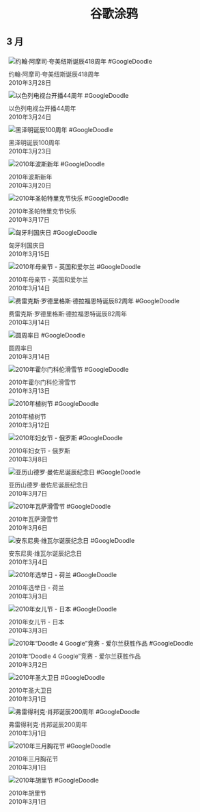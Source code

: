 
<h1 align="center"> 谷歌涂鸦 </h1>




## 3 月

<div class="image">


<img src="https://lh3.googleusercontent.com/5yBYCNolg5P0usGeuyfBb2YW_AocfkPAAROeH-k_vGf7xfmK6hvHsoK2m7lNDdFFE4QkHRd6TNTXb2qsLUwOQpo_DtUi2YhzUnsdrX4=s660" alt="约翰·阿摩司·夸美纽斯诞辰418周年 #GoogleDoodle" style="margin: 5px"/>
<div class="info" style="font-size: 14px; color:#333333; margin:5px"><div class="title">约翰·阿摩司·夸美纽斯诞辰418周年</div><div class="date">2010年3月28日</div></div>

<img src="https://lh3.googleusercontent.com/S_ckI72qauRPdtJVX246VuH7gX2472qfPJlhFL7EzXM5lSEi9vJs8htGj0pTXLq4CPX39I_PPiImSEFLVpVyK6dh-R4fXZkiUTrw2v3x=s660" alt="以色列电视台开播44周年 #GoogleDoodle" style="margin: 5px"/>
<div class="info" style="font-size: 14px; color:#333333; margin:5px"><div class="title">以色列电视台开播44周年</div><div class="date">2010年3月24日</div></div>

<img src="https://lh3.googleusercontent.com/TMDnveYF8xqVZBW069_tw4FaCGdtnxEpLdPc-jMuYWeUsDXMzguq1icA1Ch4l00ZWhJMt1_DsmSV_zRHWJre7r0Io0aEwjMinXC1cjBGvQ=s660" alt="黑泽明诞辰100周年 #GoogleDoodle" style="margin: 5px"/>
<div class="info" style="font-size: 14px; color:#333333; margin:5px"><div class="title">黑泽明诞辰100周年</div><div class="date">2010年3月23日</div></div>

<img src="https://lh3.googleusercontent.com/olVhV9gmfm07h0ru15ZgIm_kj58lRl3-RqqhYS1pqIEmSscfm8zYw5jxXWF9D4VSXBvVj5SBgeq_ohAvAl5d7UvUYMBvynL_3s50N_4mKg=s660" alt="2010年波斯新年 #GoogleDoodle" style="margin: 5px"/>
<div class="info" style="font-size: 14px; color:#333333; margin:5px"><div class="title">2010年波斯新年</div><div class="date">2010年3月20日</div></div>

<img src="https://lh3.googleusercontent.com/jaEBQjIy1OC_vHI-7X8zZOZHRZrhpnb6qWU9H3UdMppQtsFEQOJAW7FvzoWKBqJ3OBpK37F8ZHDJiUlrfgsTTnzGgY5gT-1W-3DJUIHW=s660" alt="2010年圣帕特里克节快乐 #GoogleDoodle" style="margin: 5px"/>
<div class="info" style="font-size: 14px; color:#333333; margin:5px"><div class="title">2010年圣帕特里克节快乐</div><div class="date">2010年3月17日</div></div>

<img src="https://lh3.googleusercontent.com/hgPd4-wNWMzYXdw74ZOBr4_MS1HQoRMQRGbBVVE7xJX3Kf92IqLmh423WDH6PvIcHxshTcz0q_4u9kWWXN523ebg4HwGkWsJva67ezp4cg=s660" alt="匈牙利国庆日 #GoogleDoodle" style="margin: 5px"/>
<div class="info" style="font-size: 14px; color:#333333; margin:5px"><div class="title">匈牙利国庆日</div><div class="date">2010年3月15日</div></div>

<img src="https://lh3.googleusercontent.com/n4j3tPw0JjAJRVKClIaRlT3wyTqs-sTuT7hcTFgD44AfNAZA-NE6hOnhQJyO_EoepFJ7P1zgWULb-doJOOZZhz4t1ZoBwnRJ3YaT30pTMw=s660" alt="2010年母亲节 - 英国和爱尔兰 #GoogleDoodle" style="margin: 5px"/>
<div class="info" style="font-size: 14px; color:#333333; margin:5px"><div class="title">2010年母亲节 - 英国和爱尔兰</div><div class="date">2010年3月14日</div></div>

<img src="https://lh3.googleusercontent.com/NnqLV8rJ7V53UgsA3oCFNzN-XKW3jyTK_8aSGfh3UesJmMyQm9aJkn9dI1XHTGPCrboH-PK-Tnpa6Qv0j1ZoxH0lr7rxd-Mlc9mbwWA=s660" alt="费雷克斯·罗德里格斯·德拉福恩特诞辰82周年 #GoogleDoodle" style="margin: 5px"/>
<div class="info" style="font-size: 14px; color:#333333; margin:5px"><div class="title">费雷克斯·罗德里格斯·德拉福恩特诞辰82周年</div><div class="date">2010年3月14日</div></div>

<img src="https://lh3.googleusercontent.com/akiFwQwJUvcr9cWvsmTwQqlpeiedAHH1ogQEv7YgpBNTwtNMYNrjOVU-sHP7AXuLL4eZVfS4m3QgdaYQxgTpDVCrKM5pEWicx4aaQ171UA=s660" alt="圆周率日 #GoogleDoodle" style="margin: 5px"/>
<div class="info" style="font-size: 14px; color:#333333; margin:5px"><div class="title">圆周率日</div><div class="date">2010年3月14日</div></div>

<img src="//www.google.com/logos/2010/holmenkollen2010-hp.gif" alt="2010年霍尔门科伦滑雪节 #GoogleDoodle" style="margin: 5px"/>
<div class="info" style="font-size: 14px; color:#333333; margin:5px"><div class="title">2010年霍尔门科伦滑雪节</div><div class="date">2010年3月13日</div></div>

<img src="https://lh3.googleusercontent.com/vcq4hfnRcMuhEZ3t3nFcZqnHreCuk0A24NV_eFK6jd1LXqkFZywbjAEhFNz_GTLGH7U6J_ryPOqlqUbEDKcIcygKX7eDEdjEa_PGEKg=s660" alt="2010年植树节 #GoogleDoodle" style="margin: 5px"/>
<div class="info" style="font-size: 14px; color:#333333; margin:5px"><div class="title">2010年植树节</div><div class="date">2010年3月12日</div></div>

<img src="https://lh3.googleusercontent.com/-ci0yN9fNKaPYKDDxeCv7mSOCLClcpCXnVXc7vCsQTj8jk9NxUpxQgYJ6e4w8QE68TOFlqDfrmGGmwbJT1y2hPWasLODY18agPjsI8DR=s660" alt="2010年妇女节 - 俄罗斯 #GoogleDoodle" style="margin: 5px"/>
<div class="info" style="font-size: 14px; color:#333333; margin:5px"><div class="title">2010年妇女节 - 俄罗斯</div><div class="date">2010年3月8日</div></div>

<img src="https://lh3.googleusercontent.com/SQDsWwiGYSdDB8yXEqKgL-OZDH2imTWf1CE8ahKjSJSQ_m8bwSNrXaHhG0tn0Euy6oPT0zWXjwfax2JAngFHAOv76AUOJHzsOKaqNhU7=s660" alt="亚历山德罗·曼佐尼诞辰纪念日 #GoogleDoodle" style="margin: 5px"/>
<div class="info" style="font-size: 14px; color:#333333; margin:5px"><div class="title">亚历山德罗·曼佐尼诞辰纪念日</div><div class="date">2010年3月7日</div></div>

<img src="https://lh3.googleusercontent.com/1oCBnURV-ABZxwvmcel1Z_4p-6IMS7MRg3F218v-7jmXw4fAB-kxE74tQC5wWJAA9jjdfHl1xq-Zx1EJHCXz6uJJHRntsbDQ2mGpclKe=s660" alt="2010年瓦萨滑雪节 #GoogleDoodle" style="margin: 5px"/>
<div class="info" style="font-size: 14px; color:#333333; margin:5px"><div class="title">2010年瓦萨滑雪节</div><div class="date">2010年3月6日</div></div>

<img src="https://lh3.googleusercontent.com/ZzcjiSXDrwOb0YrTcB9FLCdDtO0rczO5UCfZeX5KhzgubReBjBjaPaQTRGI8yyr29j3xNqCHZauHS6truZksv_71tJZQoH23ttX0uwo=s660" alt="安东尼奥·维瓦尔诞辰纪念日 #GoogleDoodle" style="margin: 5px"/>
<div class="info" style="font-size: 14px; color:#333333; margin:5px"><div class="title">安东尼奥·维瓦尔诞辰纪念日</div><div class="date">2010年3月4日</div></div>

<img src="https://lh3.googleusercontent.com/SQAv-kpopmDNOitc_xgPA3g8kYZamSgQWZ7j3Iu78asxqCC5qzMkoA_rX3sd5eV1328Jb3IW3APmjkXnjtBVlanTfn6aCtq2Ira6YADA=s660" alt="2010年选举日 - 荷兰 #GoogleDoodle" style="margin: 5px"/>
<div class="info" style="font-size: 14px; color:#333333; margin:5px"><div class="title">2010年选举日 - 荷兰</div><div class="date">2010年3月3日</div></div>

<img src="https://lh3.googleusercontent.com/xoCkvtN7p4v9DWpQq5SywrMgXn2ypTDk1aGVAueX818kWGUKdH5zaGj4jvcNGNmqMYJiYujro3H7FijGdwq3Nd6djAFQNeWT8b3SZQaF=s660" alt="2010年女儿节 - 日本 #GoogleDoodle" style="margin: 5px"/>
<div class="info" style="font-size: 14px; color:#333333; margin:5px"><div class="title">2010年女儿节 - 日本</div><div class="date">2010年3月3日</div></div>

<img src="https://lh3.googleusercontent.com/7dLOZb1ySW7lfoCWg9rfgushLdvJG03wFNv6AUZp-tE4W1gJHUbPzKNB1PUSPj3abNyveEyeCssws9nkUg4UShhkPU3X7_XIGfGoQA1I=s660" alt="2010年“Doodle 4 Google”竞赛 - 爱尔兰获胜作品 #GoogleDoodle" style="margin: 5px"/>
<div class="info" style="font-size: 14px; color:#333333; margin:5px"><div class="title">2010年“Doodle 4 Google”竞赛 - 爱尔兰获胜作品</div><div class="date">2010年3月2日</div></div>

<img src="https://lh3.googleusercontent.com/nXhSXjpgG4rS6_39xcBLAOs9flZ1u8HGZvYtnau-BEhupVnX2Dc_Ker1jUieBfvc9rzbSJmEFMKsr-rEBOaQe26UHEKprXW1DPgstj2Z=s660" alt="2010年圣大卫日 #GoogleDoodle" style="margin: 5px"/>
<div class="info" style="font-size: 14px; color:#333333; margin:5px"><div class="title">2010年圣大卫日</div><div class="date">2010年3月1日</div></div>

<img src="https://lh3.googleusercontent.com/APFy2rU2hHp5yqJ6BG-PWr-fVraVsax504x3oNQOsKBqI-2N32Kw-RA6Yo4H-LFHqCowrebrcfl240PIU9dm9kPNgT7dtYGdwvSJ8r4I=s660" alt="弗雷得利克·肖邦诞辰200周年 #GoogleDoodle" style="margin: 5px"/>
<div class="info" style="font-size: 14px; color:#333333; margin:5px"><div class="title">弗雷得利克·肖邦诞辰200周年</div><div class="date">2010年3月1日</div></div>

<img src="https://lh3.googleusercontent.com/4tkKePKD9-5bNSYd6F3NhilZGngCQ1xh6S4-YMSfD10z1Sn8CczSqn_1Fdn7mxDf74RMl62fAKi5gExMnLjg9ubObsTTCRMwzIvHz7w=s660" alt="2010年三月胸花节 #GoogleDoodle" style="margin: 5px"/>
<div class="info" style="font-size: 14px; color:#333333; margin:5px"><div class="title">2010年三月胸花节</div><div class="date">2010年3月1日</div></div>

<img src="https://lh3.googleusercontent.com/XCvF4OLIrSw1AuDlPnF0DJSpTRKhfMltlo9oSLMxux-z2vSDxUnITeZzoII7_bvAIN39X9crd3QDyhsph9BhixzTcFm2b8olB2lVhk7G=s660" alt="2010年胡里节 #GoogleDoodle" style="margin: 5px"/>
<div class="info" style="font-size: 14px; color:#333333; margin:5px"><div class="title">2010年胡里节</div><div class="date">2010年3月1日</div></div>

</div>








